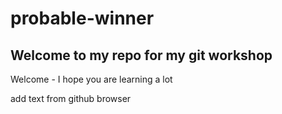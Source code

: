 # probable-winner

## Welcome to my repo for my git workshop


Welcome - I hope you are learning a lot 

add text from github browser

